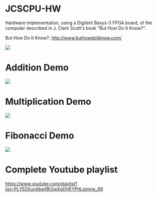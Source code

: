 # JCSCPU-HW
Hardware implementation, using a Digilent Basys-3 FPGA board, of the computer described in J. Clark Scott's book "But How Do It Know?".

But How Do It Know?: http://www.buthowdoitknow.com/

![](https://reference.digilentinc.com/_media/basys3_hardware_walkaround.png)


# Addition Demo
[![](https://img.youtube.com/vi/s1U2R--A_GY/0.jpg)](https://www.youtube.com/watch?v=s1U2R--A_GY)

# Multiplication Demo
[![](https://img.youtube.com/vi/P00elPsVAjc/0.jpg)](https://www.youtube.com/watch?v=P00elPsVAjc)

# Fibonacci Demo
[![](https://img.youtube.com/vi/rPgjT87Lz8I/0.jpg)](https://www.youtube.com/watch?v=rPgjT87Lz8I)

# Complete Youtube playlist
https://www.youtube.com/playlist?list=PLYE0XunAbwfBt2wXgDHEYPtILpimne_R9
